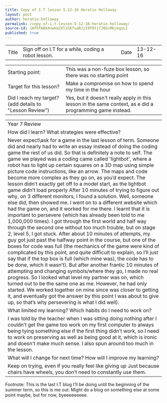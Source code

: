 ```yaml
---
title: Copy of I.T lesson 5-12-16 Horatio Holloway
layout: post
author: horatio.holloway
permalink: /copy-of-i.t-lesson-5-12-16-horatio-holloway/
source-id: 1AfhfABX4nwkbZXl1SK7uaRJjI9TOYjfJ0GcMbjequLI
published: true
---
```

<table>
  <tr>
    <td>Title</td>
    <td>Sign off on I.T for a while, coding a robot lesson.</td>
    <td>Date</td>
    <td>13-12-16</td>
  </tr>
</table>


<table>
  <tr>
    <td>Starting point:</td>
    <td>This was a non-fuze box lesson, so there was no starting point</td>
  </tr>
  <tr>
    <td>Target for this lesson?</td>
    <td>Make a compromise on how to spend my time in the hour</td>
  </tr>
  <tr>
    <td>Did I reach my target? 
(add details to "Lesson Review")</td>
    <td>Yes, but it doesn't really apply in this lesson in the same context, as e did a programming game instead.</td>
  </tr>
</table>


<table>
  <tr>
    <td>Year 7 Review</td>
  </tr>
  <tr>
    <td>How did I learn? What strategies were effective? </td>
  </tr>
  <tr>
    <td>Never expect\ask for a game in the last lesson of term. Someone did and nearly had to write an essay instead of doing the coding game the rest of us did. So that is definitely a note to self. The game we played was a coding came called 'lightbot', where a robot has to light up certain squares on a 3D map using simple picture code instructions, like an arrow. The maps and code become more complex as they go on, as you’d expect. The lesson didn’t exactly get off to a model start, as the lightbot game didn’t load properly After 10 minutes of trying to figure out why, on 3 different monitors, I found a solution. Well, someone else did, then showed me. I went on to a different website which had the game on, and it worked for me there. I learnt that it is important to persevere (which has already been told to me 1,000,000 times). I got through the first world and half way through the second one without too much trouble, but on stage 2, level 5, I got stuck. After about 10 minutes of attempts, my guy got just past the halfway point in the course, but one of the boxes for code was full (the mechanics of the game were kind of complicated by this point, and quite difficult to explain, so I’ll just say that if the top box is full (which mine was), the code has to be done, which it wasn’t). But after another frantic 10 minutes of attempting and changing symbols/where they go, I made no real progress. So I looked what level my partner was on, which turned out to be the same one as me. However, he had only started. We worked together on mine since was closer to getting it, and eventually got the answer  by this point I was about to give up, so that’s why persevering is what I did well).</td>
  </tr>
  <tr>
    <td>What limited my learning? Which habits do I need to work on? </td>
  </tr>
  <tr>
    <td>I was told by the teacher when I was sitting doing nothing after I couldn’t get the game too work on my first computer to always being tying something else if the first thing didn’t work, so I need to work on preserving as well as being good at it, which is ironic and doesn't make much sense. I also spun around too much in the lesson.</td>
  </tr>
  <tr>
    <td>What will I change for next time? How will I improve my learning?</td>
  </tr>
  <tr>
    <td>Keep on trying, even if you really feel like giving up
Just because chairs have wheels, you don’t need to constantly use them.</td>
  </tr>
</table>


Footnote: This is the last I.T blog I'll be doing until the beginning of the summer term, so this is me out. Might do a blog on something else at some point maybe, but for now, byeeeeeeeee.

